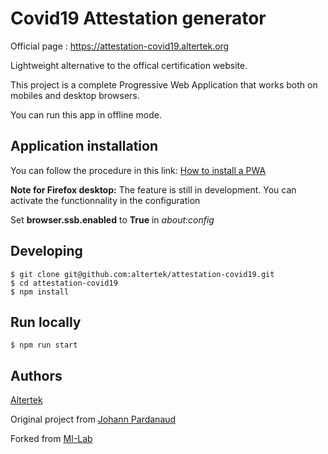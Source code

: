 # Covid19 Attestation generator

Official page : https://attestation-covid19.altertek.org

Lightweight alternative to the offical certification website.

This project is a complete Progressive Web Application that works both on mobiles and desktop browsers.

You can run this app in offline mode.

## Application installation

You can follow the procedure in this link: [How to install a PWA](https://medium.com/progressivewebapps/how-to-install-a-pwa-to-your-device-68a8d37fadc1
)

**Note for Firefox desktop:**
The feature is still in development. You can activate the functionnality in the configuration

Set **browser.ssb.enabled** to **True** in _about:config_

## Developing

```
$ git clone git@github.com:altertek/attestation-covid19.git
$ cd attestation-covid19
$ npm install
```

## Run locally

```
$ npm run start
```

## Authors

[Altertek](https://altertek.org/)

Original project from [Johann Pardanaud](https://github.com/nesk/covid-19-certificate)

Forked from [MI-Lab](https://github.com/LAB-MI/deplacement-covid-19/)
